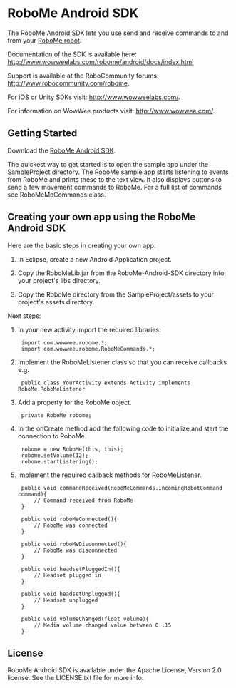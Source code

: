 RoboMe Android SDK
===============

The RoboMe Android SDK lets you use send and receive commands to and from your [RoboMe robot](http://www.wowwee.com).

Documentation of the SDK is available here: http://www.wowweelabs.com/robome/android/docs/index.html

Support is available at the RoboCommunity forums: http://www.robocommunity.com/robome.

For iOS or Unity SDKs visit: http://www.wowweelabs.com/. 

For information on WowWee products visit: http://www.wowwee.com/.

Getting Started
---------------------------------------

Download the [RoboMe Android SDK](https://github.com/WowWeeLabs/RoboMe-Android-SDK).

The quickest way to get started is to open the sample app under the SampleProject directory. The RoboMe sample app starts listening to events from RoboMe and prints these to the text view. It also displays buttons to send a few movement commands to RoboMe. For a full list of commands see RoboMeMeCommands class.

Creating your own app using the RoboMe Android SDK
---------------------------------------------------

Here are the basic steps in creating your own app:

1. In Eclipse, create a new Android Application project.

2. Copy the RoboMeLib.jar from the RoboMe-Android-SDK directory into your project's libs directory.

3. Copy the RoboMe directory from the SampleProject/assets to your project's assets directory.

Next steps:

1. In your new activity import the required libraries:

		import com.wowwee.robome.*;
		import com.wowwee.robome.RoboMeCommands.*;

2. Implement the RoboMeListener class so that you can receive callbacks e.g.

		public class YourActivity extends Activity implements RoboMe.RoboMeListener

3. Add a property for the RoboMe object.

		private RoboMe robome;

4. In the onCreate method add the following code to initialize and start the connection to RoboMe.

		robome = new RoboMe(this, this);
		robome.setVolume(12);
		robome.startListening();

5. Implement the required callback methods for RoboMeListener.

		public void commandReceived(RoboMeCommands.IncomingRobotCommand command){
			// Command received from RoboMe	
		}

		public void roboMeConnected(){
			// RoboMe was connected
		}
			
		public void roboMeDisconnected(){
			// RoboMe was disconnected
		}

		public void headsetPluggedIn(){
			// Headset plugged in
		}

		public void headsetUnplugged(){
			// Headset unplugged
		}
		
		public void volumeChanged(float volume){
			// Media volume changed value between 0..15
		}
		
		

License
-----------------------------------------------

RoboMe Android SDK is available under the Apache License, Version 2.0 license. See the LICENSE.txt file for more info.